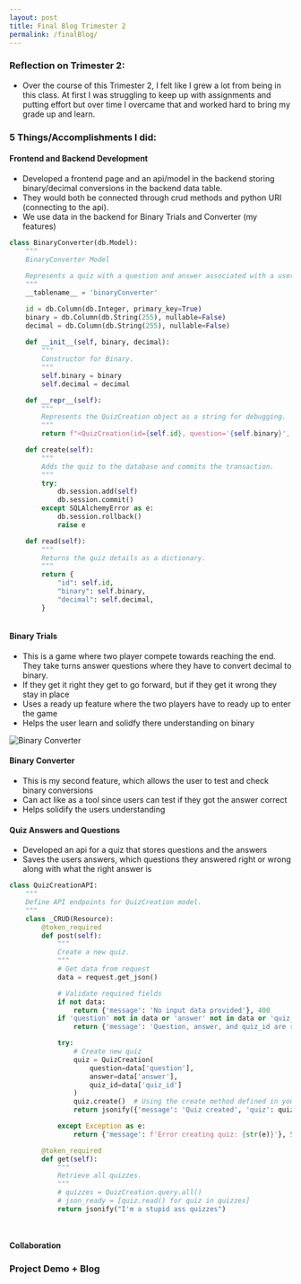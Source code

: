 ```yaml
---
layout: post
title: Final Blog Trimester 2
permalink: /finalBlog/
---
```


### Reflection on Trimester 2:

- Over the course of this Trimester 2, I felt like I grew a lot from being in this class. At first I was struggling to keep up with assignments and putting effort but over time I overcame that and worked hard to bring my grade up and learn.

### 5 Things/Accomplishments I did:

#### Frontend and Backend Development 
- Developed a frontend page and an api/model in the backend storing binary/decimal conversions in the backend data table. 
- They would both be connected through crud methods and python URI (connecting to the api). 
- We use data in the backend for Binary Trials and Converter (my features) 

```python
class BinaryConverter(db.Model):
    """
    BinaryConverter Model
    
    Represents a quiz with a question and answer associated with a user.
    """
    __tablename__ = 'binaryConverter'

    id = db.Column(db.Integer, primary_key=True)
    binary = db.Column(db.String(255), nullable=False)
    decimal = db.Column(db.String(255), nullable=False)
     
    def __init__(self, binary, decimal):
        """
        Constructor for Binary.
        """
        self.binary = binary
        self.decimal = decimal

    def __repr__(self):
        """
        Represents the QuizCreation object as a string for debugging.
        """
        return f"<QuizCreation(id={self.id}, question='{self.binary}', answer='{self.decimal})>"

    def create(self):
        """
        Adds the quiz to the database and commits the transaction.
        """
        try:
            db.session.add(self)
            db.session.commit()
        except SQLAlchemyError as e:
            db.session.rollback()
            raise e

    def read(self):
        """
        Returns the quiz details as a dictionary.
        """
        return {
            "id": self.id,
            "binary": self.binary,
            "decimal": self.decimal,
        }



```

#### Binary Trials 
- This is a game where two player compete towards reaching the end. They take turns answer questions where they have to convert decimal to binary. 
- If they get it right they get to go forward, but if they get it wrong they stay in place 
- Uses a ready up feature where the two players have to ready up to enter the game
- Helps the user learn and solidfy there understanding on binary

<img src="{{ site.baseurl }}/images/binaryConverter.png" alt="Binary Converter">

#### Binary Converter

- This is my second feature, which allows the user to test and check binary conversions
- Can act like as a tool since users can test if they got the answer correct
- Helps solidify the users understanding

#### Quiz Answers and Questions

- Developed an api for a quiz that stores questions and the answers
- Saves the users answers, which questions they answered right or wrong along with what the right answer is

```python
class QuizCreationAPI:
    """
    Define API endpoints for QuizCreation model.
    """
    class _CRUD(Resource):
        @token_required
        def post(self):
            """
            Create a new quiz.
            """
            # Get data from request
            data = request.get_json()

            # Validate required fields
            if not data:
                return {'message': 'No input data provided'}, 400
            if 'question' not in data or 'answer' not in data or 'quiz_id' not in data:
                return {'message': 'Question, answer, and quiz_id are required'}, 400

            try:
                # Create new quiz
                quiz = QuizCreation(
                    question=data['question'],
                    answer=data['answer'],
                    quiz_id=data['quiz_id']
                )
                quiz.create()  # Using the create method defined in your model
                return jsonify({'message': 'Quiz created', 'quiz': quiz.read()}), 201

            except Exception as e:
                return {'message': f'Error creating quiz: {str(e)}'}, 500

        @token_required
        def get(self):
            """
            Retrieve all quizzes.
            """
            # quizzes = QuizCreation.query.all()
            # json_ready = [quiz.read() for quiz in quizzes]
            return jsonify("I'm a stupid ass quizzes")

       
```

#### Collaboration

### Project Demo + Blog









